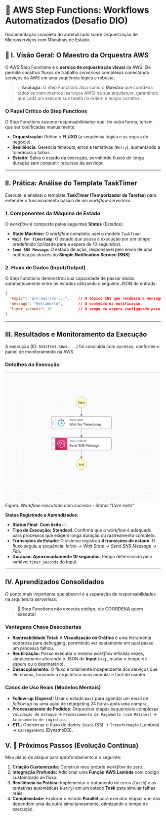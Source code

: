 # 🚀 AWS Step Functions: Workflows Automatizados (Desafio DIO)

Documentação completa do aprendizado sobre Orquestração de Microsserviços com Máquinas de Estado.

## 🌟 I. Visão Geral: O Maestro da Orquestra AWS

O AWS Step Functions é o **serviço de orquestração visual** da AWS. Ele permite construir fluxos de trabalho *serverless* complexos conectando serviços da AWS em uma sequência lógica e robusta.

> 💡 **Analogia:** O Step Functions atua como o **Maestro** que coordena todos os instrumentos (serviços AWS) da sua arquitetura, garantindo que cada um execute sua tarefa na ordem e tempo corretos.

### O Papel Crítico do Step Functions

O Step Functions assume responsabilidades que, de outra forma, teriam que ser codificadas manualmente:

  * **Orquestração:** Define o **FLUXO** (a sequência lógica e as regras de negócio).
  * **Resiliência:** Gerencia *timeouts*, erros e tentativas (`Retry`), aumentando a tolerância a falhas.
  * **Estado:** Salva o estado da execução, permitindo fluxos de longa duração sem consumir recursos de servidor.

-----

## II. Prática: Análise do Template TaskTimer

Executei e analisei o template **TaskTimer (Temporizador de Tarefas)** para entender o funcionamento básico de um *workflow* *serverless*.

### 1\. Componentes da Máquina de Estado

O *workflow* é composto pelos seguintes **States** (Estados):

  * **State Machine:** O *workflow* completo; usei o modelo `TaskTimer`.
  * **`Wait for Timestamp`:** O estado que pausa a execução por um tempo predefinido (utilizado para a espera de 10 segundos).
  * **`Send SNS Message`:** O estado de ação, responsável pelo envio de uma notificação através do **Simple Notification Service (SNS)**.

### 2\. Fluxo de Dados (Input/Output)

O Step Functions demonstrou sua capacidade de passar dados automaticamente entre os estados utilizando o seguinte JSON de entrada:

```json
{
  "topic": "arn:aws:sns:...",    // O tópico SNS que receberá a mensagem.
  "message": "HelloWorld",       // O conteúdo da notificação.
  "timer_seconds": 10            // O tempo de espera configurado para o estado Wait.
}
```

-----

## III. Resultados e Monitoramento da Execução

A execução (ID: `9242ffe3-60e4-...`) foi concluída com sucesso, conforme o painel de monitoramento da AWS.

### Detalhes da Execução

![Execução Bem-Sucedida do Step Functions](./stepFunctions.jpg)
*Figura: Workflow executado com sucesso - Status "Com êxito"*

**Status Registrado e Aprendizados:**

  * **Status Final:** **Com êxito** ✅.
  * **Tipo de Execução:** **Standard**. Confirma que o *workflow* é adequado para processos que exigem longa duração ou rastreamento completo.
  * **Transições de Estado:** O sistema registrou **4 transições de estado**. O fluxo seguiu a sequência: *Início → Wait State → Send SNS Message → Fim*.
  * **Duração:** **Aproximadamente 10 segundos**, tempo determinado pela variável `timer_seconds` do Input.

-----

## IV. Aprendizados Consolidados

O ponto mais importante que absorvi é a separação de responsabilidades na arquitetura *serverless*:

> 📢 **Step Functions não executa código; ele COORDENA quem executa\!**

### Vantagens Chave Descobertas

  * **Rastreabilidade Total:** A **Visualização do Gráfico** é uma ferramenta poderosa para *debugging*, permitindo ver exatamente em qual passo um processo falhou.
  * **Reutilização:** Posso executar o mesmo *workflow* infinitas vezes, simplesmente alterando o JSON de **Input** (e.g., mudar o tempo de espera ou o destinatário).
  * **Desacoplamento:** O fluxo é totalmente independente dos serviços que ele chama, tornando a arquitetura mais modular e fácil de manter.

### Casos de Uso Reais (Modelos Mentais)

  * **Follow-up (Espera):** Usar o estado `Wait` para agendar um email de *follow-up* ou uma ação de retargeting 24 horas após uma compra.
  * **Processamento de Pedidos:** Orquestrar etapas sequenciais complexas: `Validação de Estoque` → `Processamento de Pagamento (com Retries)` → `Acionamento de Logística`.
  * **ETL:** Coordenar o fluxo de dados: `Busca` (S3) → `Transformação` (Lambda) → `Carregamento` (DynamoDB).

## V. 🚀 Próximos Passos (Evolução Contínua)

Meu plano de ataque para aprofundamento é o seguinte:

1.  **Criação Customizada:** Construir meu próprio *workflow* do zero.
2.  **Integração Profunda:** Adicionar uma **Função AWS Lambda** com código customizado ao fluxo.
3.  **Resiliência na Prática:** Implementar o tratamento de erros (`Catch`) e as tentativas automáticas (`Retry`) em um estado **Task** para simular falhas reais.
4.  **Complexidade:** Explorar o estado **Parallel** para executar etapas que não dependem uma da outra simultaneamente, otimizando o tempo de execução.
